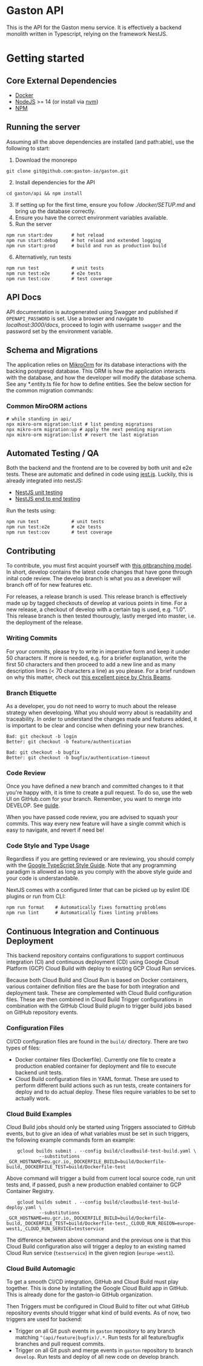 # Gaston API

This is the API for the Gaston menu service. It is effectively a backend monolith written in Typescript, relying on the framework NestJS.

# Getting started

## Core External Dependencies

- [Docker](https://www.docker.com/)
- [NodeJS](https://nodejs.org/en/) >= 14 (or install via [nvm](https://github.com/nvm-sh/nvm))
- [NPM](https://www.npmjs.com/)

## Running the server

Assuming all the above dependencies are installed (and path:able), use the following to start:

1. Download the monorepo
```console
git clone git@github.com:gaston-io/gaston.git
```
2. Install dependencies for the API       
```console
cd gaston/api && npm install
```
3. If setting up for the first time, ensure you follow *./docker/SETUP.md* and bring up the database correctly.
4. Ensure you have the correct environment variables available.
5. Run the server
```console
npm run start:dev       # hot reload
npm run start:debug     # hot reload and extended logging
npm run start:prod      # build and run as production build 
```
6. Alternatively, run tests
```console
npm run test            # unit tests
npm run test:e2e        # e2e tests
npm run test:cov        # test coverage
```
## API Docs
API documentation is autogenerated using Swagger and published if `OPENAPI_PASSWORD` is set. Use a browser and navigate to *localhost:3000/docs*, proceed to login with username `swagger` and the password set by the environment variable.

## Schema and Migrations
The application relies on [MikroOrm](https://mikro-orm.io/) for its database interactions with the backing postgresql database. This ORM is how the application interacts with the database, and how the developer will modify the database schema. See any *.entity.ts file for how to define entities. See the below section for the common migration commands:

### Common MiroORM actions
```console
# while standing in api/
npx mikro-orm migration:list # list pending migrations
npx mikro-orm migration:up # apply the next pending migration
npx mikro-orm migration:list # revert the last migration
```

## Automated Testing / QA

Both the backend and the frontend are to be covered by both unit and e2e tests. These are automatic and defined in code using [jest.js](https://jestjs.io/). Luckily, this is already integrated into nestJS:

- [NestJS unit testing](https://docs.nestjs.com/fundamentals/testing#unit-testing)
- [NestJS end to end testing](https://docs.nestjs.com/fundamentals/testing#end-to-end-testing)

Run the tests using:
```console
npm run test            # unit tests
npm run test:e2e        # e2e tests
npm run test:cov        # test coverage
```

## Contributing

To contribute, you must first acquint yourself with [this gitbranching model](https://nvie.com/posts/a-successful-git-branching-model). In short, develop contains the latest code changes that have gone through inital code review. The develop branch is what you as a developer will branch off of for new features etc.

For releases, a release branch is used. This release branch is effectively made up by tagged checkouts of develop at various points in time. For a new release, a checkout of develop with a certain tag is used, e.g. "1.0". This release branch is then tested thourougly, lastly merged into master, i.e. the deployment of the release.

### Writing Commits

For your commits, please try to write in imperative form and keep it under 50 characters. If more is needed, e.g. for a briefer explanation, write the first 50 characters and then proceed to add a new line and as many description lines (< 70 characters a line) as you please. For a brief rundown on why this matter, check out [this excellent piece by Chris Beams](https://chris.beams.io/posts/git-commit/).

### Branch Etiquette

As a developer, you do not need to worry to much about the release strategy when developing. What you should worry about is readability and traceability. In order to understand the changes made and features added, it is important to be clear and concise when defining your new branches.

    Bad: git checkout -b login
    Better: git checkout -b feature/authentication

    Bad: git checkout -b bugfix
    Better: git checkout -b bugfix/authentication-timeout

### Code Review

Once you have defined a new branch and committed changes to it that you're happy with, it is time to create a pull request. To do so, use the web UI on GitHub.com for your branch. Remember, you want to merge into DEVELOP. See [guide](https://docs.github.com/en/github/collaborating-with-issues-and-pull-requests/proposing-changes-to-your-work-with-pull-requests/creating-a-pull-request).

When you have passed code review, you are advised to squash your commits. This way every new feature will have a single commit which is easy to navigate, and revert if need be!

### Code Style and Type Usage

Regardless if you are getting reviewed or are reviewing, you should comply with the [Google TypeScript Style Guide](https://google.github.io/styleguide/tsguide.html). Note that any programming paradigm is allowed as long as you comply with the above style guide and your code is understandable.

NextJS comes with a configured linter that can be picked up by eslint IDE plugins or run from CLI:

```console
npm run format    # Automatically fixes formatting problems
npm run lint      # Automatically fixes linting problems
```
## Continuous Integration and Continuous Deployment

This backend repository contains configurations to support continuous integration (CI) and continuous deployment (CD) using Google Cloud Platform (GCP) Cloud Build with deploy to existing GCP Cloud Run services.

Because both Cloud Build and Cloud Run is based on Docker containers, various container definition files are the base for both integration and deployment task. These are complemented with Cloud Build configuration files. These are then combined in Cloud Build Trigger configurations in combination with the GitHub Cloud Build plugin to trigger build jobs based on GitHub repository events.

### Configuration Files

CI/CD configuration files are found in the `build/` directory. There are two types of files:

- Docker container files (Dockerfile). Currently one file to create a production enabled container for deployment and file to execute backend unit tests.
- Cloud Build configuration files in YAML format. These are used to perform different build actions such as run tests, create containers for deploy and to do actual deploy. These files require variables to be set to actually work.

### Cloud Build Examples

Cloud Build jobs should only be started using Triggers associated to GitHub events, but to give an idea of what variables must be set in such triggers, the following example commands form an example:

        gcloud builds submit . --config build/cloudbuild-test-build.yaml \
                --substitutions _GCR_HOSTNAME=eu.gcr.io,_DOCKERFILE_BUILD=build/Dockerfile-build,_DOCKERFILE_TEST=build/Dockerfile-test

Above command will trigger a build from current local source code, run unit tests and, if passed, push a new production enabled container to GCP Container Registry.

        gcloud builds submit . --config build/cloudbuild-test-build-deploy.yaml \
                --substitutions _GCR_HOSTNAME=eu.gcr.io,_DOCKERFILE_BUILD=build/Dockerfile-build,_DOCKERFILE_TEST=build/Dockerfile-test,_CLOUD_RUN_REGION=europe-west1,_CLOUD_RUN_SERVICE=testservice

The difference between above command and the previous one is that this Cloud Build configuration also will trigger a deploy to an existing named Cloud Run service (`testservice`) in the given region (`europe-west1`).

### Cloud Build Automagic

To get a smooth CI/CD integration, GitHub and Cloud Build must play together. This is done by installing the Google Cloud Build app in GitHub. This is already done for the gaston-io GitHub organization.

Then Triggers must be configured in Cloud Build to filter out what GitHub repository events should trigger what kind of build events. As of now, two triggers are used for backend:

- Trigger on all Git push events in `gaston` repository to any branch matching `^(api/feature|bugfix)/.*`. Run tests for all feature/bugfix branches and pull request commits.
- Trigger on all Git push and merge events in `gaston` repository to branch `develop`. Run tests and deploy of all new code on develop branch.
